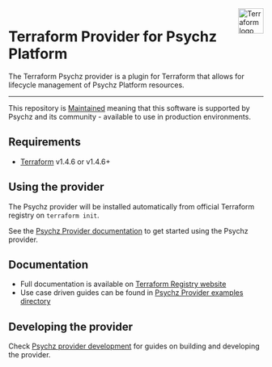 <a href="https://terraform.io">
    <img src="https://cdn.rawgit.com/hashicorp/terraform-website/master/public/img/logo-hashicorp.svg" alt="Terraform logo" title="Terraform" align="right" height="50" />
</a>

# Terraform Provider for Psychz Platform

The Terraform Psychz provider is a plugin for Terraform that allows for lifecycle
management of Psychz Platform resources.

---

This repository is [Maintained](https://www.psychz.net/) meaning that this software is supported by Psychz and its community - available to use in production environments.

## Requirements

- [Terraform](https://www.terraform.io/downloads.html) v1.4.6 or v1.4.6+

## Using the provider

The Psychz provider will be installed automatically from official Terraform
registry on `terraform init`.

See the [Psychz Provider documentation](https://www.psychz.net/client/kb/en/deploy-psychz-dedicated-server-using-terraform-provider.html)
to get started using the Psychz provider.

## Documentation

- Full documentation is available on [Terraform Registry website](https://www.psychz.net/)
- Use case driven guides can be found in [Psychz Provider examples directory](examples/)


## Developing the provider

Check [Psychz provider development](DEVELOPMENT.md) for guides on building
and developing the provider.
